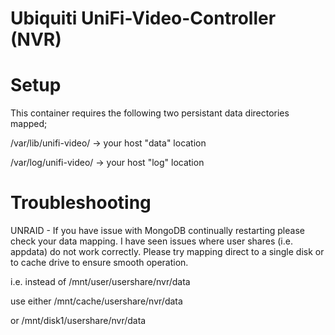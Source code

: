 # Ubiquiti UniFi-Video-Controller (NVR)

# Setup
This container requires the following two persistant data directories mapped;

/var/lib/unifi-video/ -> your host "data" location

/var/log/unifi-video/ -> your host "log" location

# Troubleshooting

UNRAID - If you have issue with MongoDB continually restarting please check your data mapping. I have seen issues where user shares (i.e. appdata) do not work correctly. Please try mapping direct to a single disk or to cache drive to ensure smooth operation.

i.e. instead of /mnt/user/usershare/nvr/data

use either /mnt/cache/usershare/nvr/data

or /mnt/disk1/usershare/nvr/data
